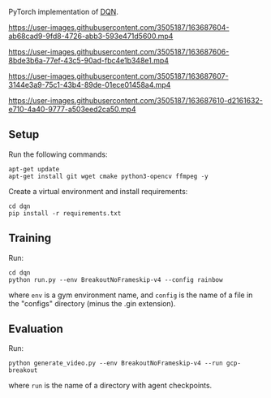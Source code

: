 PyTorch implementation of [DQN](http://web.stanford.edu/class/psych209/Readings/MnihEtAlHassibis15NatureControlDeepRL.pdf).



https://user-images.githubusercontent.com/3505187/163687604-ab68cad9-9fd8-4726-abb3-593e471d5600.mp4



https://user-images.githubusercontent.com/3505187/163687606-8bde3b6a-77ef-43c5-90ad-fbc4e1b348e1.mp4



https://user-images.githubusercontent.com/3505187/163687607-3144e3a9-75c1-43b4-89de-01ece01458a4.mp4




https://user-images.githubusercontent.com/3505187/163687610-d2161632-e710-4a40-9777-a503eed2ca50.mp4



## Setup

Run the following commands:

```
apt-get update
apt-get install git wget cmake python3-opencv ffmpeg -y
```

Create a virtual environment and install requirements:

```
cd dqn
pip install -r requirements.txt
```

## Training

Run:

```
cd dqn
python run.py --env BreakoutNoFrameskip-v4 --config rainbow
```

where `env` is a gym environment name, and `config` is the name of a file in the "configs" directory (minus the .gin extension).

## Evaluation

Run:

```
python generate_video.py --env BreakoutNoFrameskip-v4 --run gcp-breakout
```

where `run` is the name of a directory with agent checkpoints.
